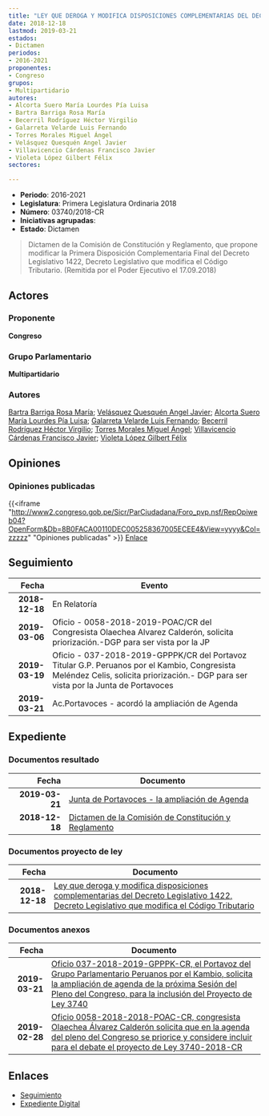 ```yaml
---
title: "LEY QUE DEROGA Y MODIFICA DISPOSICIONES COMPLEMENTARIAS DEL DECRETO LEGISLATIVO 1422, DECRETO LEGISLATIVO QUE MODIFICA EL CÓDIGO TRIBUTARIO"
date: 2018-12-18
lastmod: 2019-03-21
estados:
- Dictamen
periodos:
- 2016-2021
proponentes:
- Congreso
grupos:
- Multipartidario
autores:
- Alcorta Suero María Lourdes Pía Luisa
- Bartra Barriga Rosa María
- Becerril Rodríguez Héctor Virgilio
- Galarreta Velarde Luis Fernando
- Torres Morales Miguel Ángel
- Velásquez Quesquén Angel Javier
- Villavicencio Cárdenas Francisco Javier
- Violeta López Gilbert Félix
sectores:

---
```

- **Periodo**: 2016-2021
- **Legislatura**: Primera Legislatura Ordinaria 2018
- **Número**: 03740/2018-CR
- **Iniciativas agrupadas**: 
- **Estado**: Dictamen

> Dictamen de la Comisión de Constitución y Reglamento, que propone modificar la Primera Disposición Complementaria Final del Decreto Legislativo 1422, Decreto Legislativo que modifica el Código Tributario. (Remitida por el Poder Ejecutivo el 17.09.2018)


## Actores

### Proponente

**Congreso**

### Grupo Parlamentario

**Multipartidario**

### Autores

[Bartra Barriga Rosa María](mailto:mailto:rbartra@congreso.gob.pe); [Velásquez Quesquén Angel Javier](mailto:mailto:jvelasquezq@congreso.gob.pe); [Alcorta Suero María Lourdes Pía Luisa](mailto:mailto:lalcorta@congreso.gob.pe); [Galarreta Velarde Luis Fernando](mailto:mailto:lgalarreta@congreso.gob.pe); [Becerril Rodríguez Héctor Virgilio](mailto:mailto:hbecerril@congreso.gob.pe); [Torres Morales Miguel Ángel](mailto:mailto:mtorresm@congreso.gob.pe); [Villavicencio Cárdenas Francisco Javier](mailto:mailto:fvillavicencio@congreso.gob.pe); [Violeta López Gilbert Félix](mailto:mailto:gvioleta@congreso.gob.pe)

## Opiniones

### Opiniones publicadas

{{<iframe "http://www2.congreso.gob.pe/Sicr/ParCiudadana/Foro_pvp.nsf/RepOpiweb04?OpenForm&Db=8B0FACA00110DEC005258367005ECEE4&View=yyyy&Col=zzzzz" "Opiniones publicadas" >}}
[Enlace](http://www2.congreso.gob.pe/Sicr/ParCiudadana/Foro_pvp.nsf/RepOpiweb04?OpenForm&Db=8B0FACA00110DEC005258367005ECEE4&View=yyyy&Col=zzzzz)


## Seguimiento

| Fecha | Evento |
|------:|--------|
| **2018-12-18** | En Relatoría |
| **2019-03-06** | Oficio - 0058-2018-2019-POAC/CR del Congresista Olaechea Alvarez Calderón, solicita priorización.-DGP para ser vista por la JP |
| **2019-03-19** | Oficio - 037-2018-2019-GPPPK/CR del Portavoz Titular G.P. Peruanos por el Kambio, Congresista Meléndez Celis, solicita priorización.- DGP para ser vista por la Junta de Portavoces |
| **2019-03-21** | Ac.Portavoces - acordó la ampliación de Agenda |

## Expediente

### Documentos resultado

| Fecha | Documento |
|------:|-----------|
| **2019-03-21** | [Junta de Portavoces - la ampliación de Agenda](http://www.leyes.congreso.gob.pe/Documentos/2016_2021/Acuerdos/Junta_Portavoces/AJP0374020190321.pdf) |
| **2018-12-18** | [Dictamen de la Comisión de Constitución y Reglamento](http://www.leyes.congreso.gob.pe/Documentos/2016_2021/Dictamenes/Proyectos_de_Ley/03740DC04MAY20181218.pdf) |

### Documentos proyecto de ley

| Fecha | Documento |
|------:|-----------|
| **2018-12-18** | [Ley que deroga y modifica disposiciones complementarias del Decreto Legislativo 1422, Decreto Legislativo que modifica el Código Tributario](http://www.leyes.congreso.gob.pe/Documentos/2016_2021/Proyectos_de_Ley_y_de_Resoluciones_Legislativas/PL0374020181218.pdf) |

### Documentos anexos

| Fecha | Documento |
|------:|-----------|
| **2019-03-21** | [Oficio 037-2018-2019-GPPPK-CR, el Portavoz del Grupo Parlamentario Peruanos por el Kambio, solicita la ampliación de agenda de la próxima Sesión del Pleno del Congreso, para la inclusión del Proyecto de Ley 3740](http://www.leyes.congreso.gob.pe/Documentos/2016_2021/Oficios/Grupos_Parlamentarios/OFICIO-037-2018-2019-GPPPK-CR.pdf) |
| **2019-02-28** | [Oficio 0058-2018-2018-POAC-CR, congresista Olaechea Álvarez Calderón solicita que en la agenda del pleno del Congreso se priorice y considere incluir para el debate el proyecto de Ley 3740-2018-CR](http://www.leyes.congreso.gob.pe/Documentos/2016_2021/Oficios/Congresistas/OFICIO-0058-2018-2019-POAC-CR.pdf) |

## Enlaces

- [Seguimiento](http://www2.congreso.gob.pe/Sicr/TraDocEstProc/CLProLey2016.nsf/f7fff46988ca05b1052578e100829cc7/27e9546e0014ea010525836700600223?OpenDocument)
- [Expediente Digital](http://www2.congreso.gob.pe/Sicr/TraDocEstProc/Expvirt_2011.nsf/visbusqptramdoc1621/03740?opendocument)

